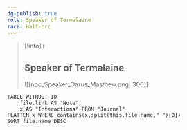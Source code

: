 ```yaml
---
dg-publish: true
role: Speaker of Termalaine
race: Half-orc
---
```


> [!info]+
> ## Speaker of Termalaine
> ![[npc_Speaker_Oarus_Masthew.png| 300]]


```dataview
TABLE WITHOUT ID
	file.link AS "Note", 
	x AS "Interactions" FROM "Journal"
FLATTEN x WHERE contains(x,split(this.file.name," ")[0])
SORT file.name DESC
```
